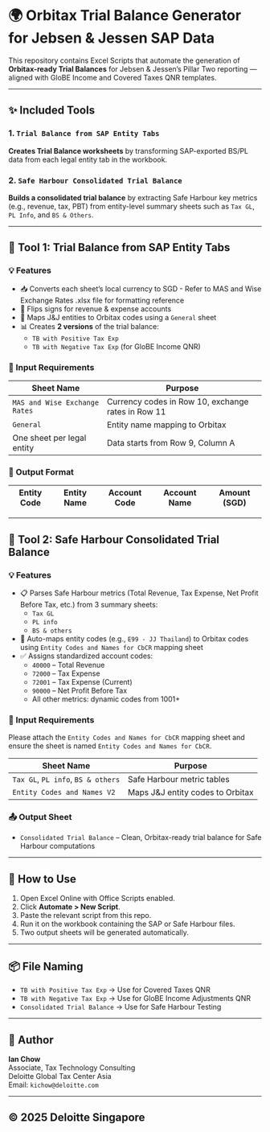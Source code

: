 # 🌍 Orbitax Trial Balance Generator for Jebsen & Jessen SAP Data

This repository contains Excel Scripts that automate the generation of **Orbitax-ready Trial Balances** for Jebsen & Jessen’s Pillar Two reporting — aligned with GloBE Income and Covered Taxes QNR templates.

---

## ✨ Included Tools

### 1. `Trial Balance from SAP Entity Tabs`
**Creates Trial Balance worksheets** by transforming SAP-exported BS/PL data from each legal entity tab in the workbook.

### 2. `Safe Harbour Consolidated Trial Balance`
**Builds a consolidated trial balance** by extracting Safe Harbour key metrics (e.g., revenue, tax, PBT) from entity-level summary sheets such as `Tax GL`, `PL Info`, and `BS & Others`.

---

## 🧾 Tool 1: Trial Balance from SAP Entity Tabs

### 💡 Features

- 📥 Converts each sheet’s local currency to SGD - Refer to MAS and Wise Exchange Rates .xlsx file for formatting reference
- 🔁 Flips signs for revenue & expense accounts
- 🧠 Maps J&J entities to Orbitax codes using a `General` sheet
- 📊 Creates **2 versions** of the trial balance:
  - `TB with Positive Tax Exp`
  - `TB with Negative Tax Exp` (for GloBE Income QNR)

### 📂 Input Requirements

| Sheet Name | Purpose |
|------------|---------|
| `MAS and Wise Exchange Rates` | Currency codes in Row 10, exchange rates in Row 11 |
| `General` | Entity name mapping to Orbitax |
| One sheet per legal entity | Data starts from Row 9, Column A |

### 📝 Output Format

| Entity Code | Entity Name | Account Code | Account Name | Amount (SGD) |
|-------------|-------------|--------------|--------------|--------------|

---

## 🧾 Tool 2: Safe Harbour Consolidated Trial Balance

### 💡 Features

- 📋 Parses Safe Harbour metrics (Total Revenue, Tax Expense, Net Profit Before Tax, etc.) from 3 summary sheets:
  - `Tax GL`
  - `PL info`
  - `BS & others`
- 🔗 Auto-maps entity codes (e.g., `E99 - JJ Thailand`) to Orbitax codes using `Entity Codes and Names for CbCR` mapping sheet
- ✅ Assigns standardized account codes:
  - `40000` – Total Revenue
  - `72000` – Tax Expense
  - `72001` – Tax Expense (Current)
  - `90000` – Net Profit Before Tax
  - All other metrics: dynamic codes from 1001+

### 📂 Input Requirements

Please attach the `Entity Codes and Names for CbCR` mapping sheet and ensure the sheet is named `Entity Codes and Names for CbCR`.

| Sheet Name | Purpose |
|------------|---------|
| `Tax GL`, `PL info`, `BS & others` | Safe Harbour metric tables |
| `Entity Codes and Names V2` | Maps J&J entity codes to Orbitax |

### 📤 Output Sheet

- `Consolidated Trial Balance` – Clean, Orbitax-ready trial balance for Safe Harbour computations

---

## 🚀 How to Use

1. Open Excel Online with Office Scripts enabled.
2. Click **Automate > New Script**.
3. Paste the relevant script from this repo.
4. Run it on the workbook containing the SAP or Safe Harbour files.
5. Two output sheets will be generated automatically.

---

## 📦 File Naming

- `TB with Positive Tax Exp` → Use for Covered Taxes QNR
- `TB with Negative Tax Exp` → Use for GloBE Income Adjustments QNR
- `Consolidated Trial Balance` → Use for Safe Harbour Testing

---

## 🧠 Author

**Ian Chow**  
Associate, Tax Technology Consulting  
Deloitte Global Tax Center Asia  
Email: `kichow@deloitte.com`

---

## © 2025 Deloitte Singapore

